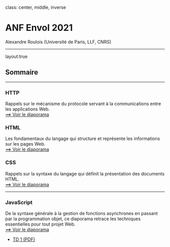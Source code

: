 class: center, middle, inverse

# ANF Envol 2021
Alexandre Roulois (Université de Paris, LLF, CNRS)

---

layout:true
## Sommaire

---

### HTTP

Rappels sur le mécanisme du protocole servant à la communications entre les applications Web.  
[==> Voir le diaporama](./?f=http)

### HTML

Les fondamentaux du langage qui structure et représente les informations sur les pages Web.  
[==> Voir le diaporama](./?f=html)

### CSS

Rappels sur la syntaxe du langage qui définit la présentation des documents HTML.  
[==> Voir le diaporama](./?f=css)

---

### JavaScript

De la syntaxe générale à la gestion de fonctions asynchrones en passant par la programmation objet, ce diaporama retrace les techniques essentielles pour tout projet Web.  
[==> Voir le diaporama](./?f=js)

- [TD 1 (PDF)](./td/js/1/TD1.pdf)
